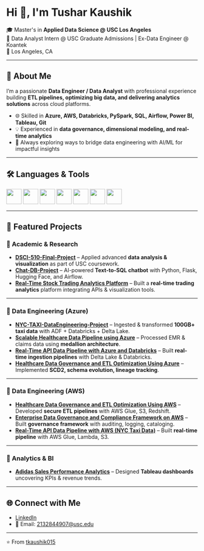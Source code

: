 # Hi 👋, I'm Tushar Kaushik  

🎓 Master's in **Applied Data Science @ USC Los Angeles**  
💼 Data Analyst Intern @ USC Graduate Admissions | Ex-Data Engineer @ Koantek  
📍 Los Angeles, CA  

---

## 🚀 About Me
I’m a passionate **Data Engineer / Data Analyst** with professional experience building **ETL pipelines, optimizing big data, and delivering analytics solutions** across cloud platforms.  
- 🌐 Skilled in **Azure, AWS, Databricks, PySpark, SQL, Airflow, Power BI, Tableau, Git**  
- 💡 Experienced in **data governance, dimensional modeling, and real-time analytics**  
- 💬 Always exploring ways to bridge data engineering with AI/ML for impactful insights  

---

## 🛠️ Languages & Tools  
<p align="left">
<img src="https://cdn.jsdelivr.net/gh/devicons/devicon/icons/python/python-original.svg" width="40"/> 
<img src="https://cdn.jsdelivr.net/gh/devicons/devicon/icons/azure/azure-original.svg" width="40"/>
<img src="https://cdn.jsdelivr.net/gh/devicons/devicon/icons/amazonwebservices/amazonwebservices-original.svg" width="40"/>
<img src="https://cdn.jsdelivr.net/gh/devicons/devicon/icons/spark/spark-original.svg" width="40"/>
<img src="https://cdn.jsdelivr.net/gh/devicons/devicon/icons/postgresql/postgresql-original.svg" width="40"/>
<img src="https://cdn.jsdelivr.net/gh/devicons/devicon/icons/tableau/tableau-original.svg" width="40"/>
<img src="https://cdn.jsdelivr.net/gh/devicons/devicon/icons/git/git-original.svg" width="40"/>
</p>

---

## 📌 Featured Projects  

### 🔹 Academic & Research
- [**DSCI-510-Final-Project**](https://github.com/tkaushik015/DSCI-510-Final-Project) – Applied advanced **data analysis & visualization** as part of USC coursework.  
- [**Chat-DB-Project**](https://github.com/tkaushik015/Chat-DB-Project-main) – AI-powered **Text-to-SQL chatbot** with Python, Flask, Hugging Face, and Airflow.  
- [**Real-Time Stock Trading Analytics Platform**](https://github.com/tkaushik015/Real-Time-Stock-Trading-Analytics-Platform) – Built a **real-time trading analytics** platform integrating APIs & visualization tools.  

---

### 🔹 Data Engineering (Azure)
- [**NYC-TAXI-DataEngineering-Project**](https://github.com/tkaushik015/NYC-TAXi-DataEngineering-Project) – Ingested & transformed **100GB+ taxi data** with ADF + Databricks + Delta Lake.  
- [**Scalable Healthcare Data Pipeline using Azure**](https://github.com/tkaushik015/Scalable-Healthcare-Data-Pipeline-using-Azure) – Processed EMR & claims data using **medallion architecture**.  
- [**Real-Time API Data Pipeline with Azure and Databricks**](https://github.com/tkaushik015/Real-Time-API-Data-Pipeline-with-Azure-and-Databricks) – Built **real-time ingestion pipelines** with Delta Lake & Databricks.  
- [**Healthcare Data Governance and ETL Optimization Using Azure**](https://github.com/tkaushik015/Healthcare-Data-Governance-and-ETL-Optimization-Using-Azure) – Implemented **SCD2, schema evolution, lineage tracking**.  

---

### 🔹 Data Engineering (AWS)
- [**Healthcare Data Governance and ETL Optimization Using AWS**](https://github.com/tkaushik015/Healthcare-Data-Governance-and-ETL-Optimization-Using-AWS) – Developed **secure ETL pipelines** with AWS Glue, S3, Redshift.  
- [**Enterprise Data Governance and Compliance Framework on AWS**](https://github.com/tkaushik015/Enterprise-Data-Governance-and-Compliance-Framework-on-AWS) – Built **governance framework** with auditing, logging, cataloging.  
- [**Real-Time API Data Pipeline with AWS (NYC Taxi Data)**](https://github.com/tkaushik015/Real-Time-API-Data-Pipeline-with-AWS-NYC-Taxi-Data) – Built **real-time pipeline** with AWS Glue, Lambda, S3.  

---

### 🔹 Analytics & BI
- [**Adidas Sales Performance Analytics**](https://github.com/tkaushik015/Adidas-Sales-Performance-Analytics-Insights-Driven-Decision-Making-with-Tableau) – Designed **Tableau dashboards** uncovering KPIs & revenue trends.  

---


## 🌐 Connect with Me
- [LinkedIn](https://www.linkedin.com/in/tushar-kaushik-493a8115a/)  
- 📧 Email: 2132844907@usc.edu  

---
⭐️ From [tkaushik015](https://github.com/tkaushik015)
